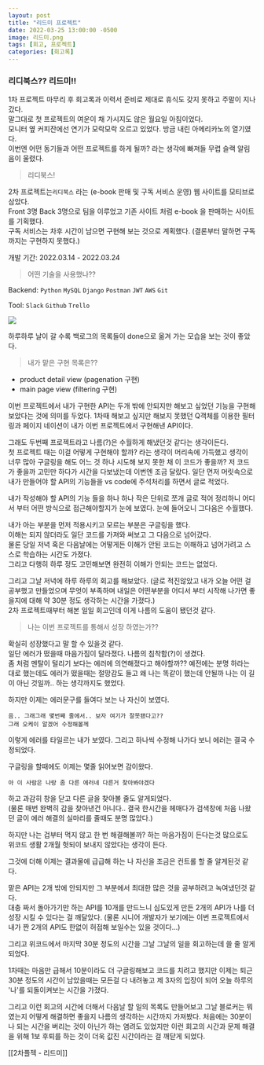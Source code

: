 ```yaml
---
layout: post
title: "리드미 프로젝트"
date: 2022-03-25 13:00:00 -0500
image: 리드미.png
tags: [회고, 프로젝트]
categories: [회고록]
---
```


### 리디북스?? 리드미!!

1차 프로젝트 마무리 후 회고록과 이력서 준비로 제대로 휴식도 갖지 못하고 주말이 지나갔다.  
말그대로 첫 프로젝트의 여운이 채 가시지도 않은 월요일 아침이었다.  
모니터 옆 커피잔에선 연기가 모락모락 오르고 있었다. 방금 내린 아메리카노의 열기였다.  
이번엔 어떤 동기들과 어떤 프로젝트를 하게 될까? 라는 생각에 빠져들 무렵 슬랙 알림음이 울렸다.

> 리디북스!

2차 프로젝트는`리디북스` 라는 (e-book 판매 및 구독 서비스 운영) 웹 사이트를 모티브로 삼았다.  
Front 3명 Back 3명으로 팀을 이루었고 기존 사이트 처럼 e-book 을 판매하는 사이트를 기획했다.  
구독 서비스는 차후 시간이 남으면 구현해 보는 것으로 계획했다. (결론부터 말하면 구독까지는 구현하지 못했다.)

개발 기간: 2022.03.14 - 2022.03.24

> 어떤 기술을 사용했나??

Backend: `Python` `MySQL` `Django` `Postman` `JWT` `AWS` `Git`

Tool: `Slack` `Github` `Trello`

![](https://media.vlpt.us/images/lkdfj6/post/cbc573c9-ae5c-4721-95ad-2e4b87b9f04f/%E1%84%90%E1%85%B3%E1%84%85%E1%85%A6%E1%86%AF%E1%84%85%E1%85%A9.png)

하루하루 날이 갈 수록 백로그의 목록들이 done으로 옮겨 가는 모습을 보는 것이 좋았다.

> 내가 맡은 구현 목록은??

-   product detail view (pagenation 구현)
-   main page view (filtering 구현)

이번 프로젝트에서 내가 구현한 API는 두개 밖에 안되지만 해보고 싶었던 기능을 구현해보았다는 것에 의미를 두었다. 1차때 해보고 싶지만 해보지 못했던 Q객체를 이용한 필터링과 페이지 네이션이 내가 이번 프로젝트에서 구현해낸 API이다.

그래도 두번째 프로젝트라고 나름(?)은 수월하게 해냈던것 같다는 생각이든다.  
첫 프로젝트 때는 이걸 어떻게 구현해야 할까? 라는 생각이 머리속에 가득했고 생각이 너무 많아 구글링을 해도 어느 것 하나 시도해 보지 못한 채 이 코드가 좋을까? 저 코드가 좋을까 고민만 하다가 시간을 다보냈는데 이번엔 조금 달랐다. 일단 먼저 머릿속으로 내가 만들어야 할 API의 기능들을 vs code에 주석처리를 하면서 글로 적었다.

내가 작성해야 할 API의 기능 들을 하나 하나 작은 단위로 쪼개 글로 적어 정리하니 어디서 부터 어떤 방식으로 접근해야할지가 눈에 보였다. 눈에 들어오니 그다음은 수월했다.

내가 아는 부분을 먼저 적용시키고 모르는 부분은 구글링을 했다.  
이해는 되지 않더라도 일단 코드를 가져와 써보고 그 다음으로 넘어갔다.  
물론 당일 저녁 혹은 다음날에는 어떻게든 이해가 안된 코드는 이해하고 넘어가려고 스스로 학습하는 시간도 가졌다.  
그리고 다행히 하루 정도 고민해보면 완전히 이해가 안되는 코드는 없었다.

그리고 그날 저녁에 하루 하루의 회고를 해보았다. (글로 적진않았고 내가 오늘 어떤 걸 공부했고 만들었으며 무엇이 부족하며 내일은 어떤부분을 어디서 부터 시작해 나가면 좋을지에 대해 약 30분 정도 생각하는 시간을 가졌다.)  
2차 프로젝트때부터 해본 일일 회고인데 이게 나름의 도움이 됐던것 같다.

> 나는 이번 프로젝트를 통해서 성장 하였는가??

확실히 성장했다고 말 할 수 있을것 같다.  
일단 에러가 떴을때 마음가짐이 달라졌다. 나름의 침착함(?)이 생겼다.  
좀 처럼 멘탈이 털리기 보다는 에러에 의연해졌다고 해야할까?? 예전에는 분명 하라는 대로 했는데도 에러가 떴을때는 절망감도 들고 왜 나는 똑같이 했는데 안될까 나는 이 길이 아닌 것일까.. 하는 생각까지도 했었다.

하지만 이제는 에러문구를 들여다 보는 나 자신이 보였다.

`음.. 그래그래 몇번째 줄에서.. 보자 여기가 잘못됐다고??`  
`그래 오케이 알겠어 수정해볼께`

이렇게 에러를 타일르는 내가 보였다. 그리고 하나씩 수정해 나가다 보니 에러는 결국 수정되었다.

구글링을 할때에도 이제는 몇줄 읽어보면 감이왔다.

`아 이 사람은 나랑 좀 다른 에러네 다른거 찾아봐야겠다`

하고 과감히 창을 닫고 다른 글을 찾아볼 줄도 알게되었다.  
(물론 매번 완벽히 감을 찾아낸건 아니다.. 결국 한시간을 헤매다가 검색창에 처음 나왔던 글이 에러 해결의 실마리를 줄때도 분명 많았다.)

하지만 나는 겁부터 먹지 않고 한 번 해결해볼까? 하는 마음가짐이 든다는것 많으로도 위코드 생활 2개월 헛되이 보내지 않았다는 생각이 든다.

그것에 더해 이제는 결과물에 급급해 하는 나 자신을 조금은 컨트롤 할 줄 알게된것 같다.

맡은 API는 2개 밖에 안되지만 그 부분에서 최대한 많은 것을 공부하려고 녹여냈던것 같다.  
대충 짜서 돌아가기만 하는 API를 10개를 만드느니 심도있게 만든 2개의 API가 나를 더 성장 시킬 수 있다는 걸 깨달았다. (물론 시니어 개발자가 보기에는 이번 프로젝트에서 내가 짠 2개의 API도 한없이 허접해 보일수는 있을 것이다...)

그리고 위코드에서 마지막 30분 정도의 시간을 그날 그날의 일을 회고하는데 쓸 줄 알게되었다.

1차때는 마음만 급해서 10분이라도 더 구글링해보고 코드를 치려고 했지만 이제는 퇴근 30분 정도의 시간이 남았을때는 모든걸 다 내려놓고 제 3자의 입장이 되어 오늘 하루의 '나'를 되돌이켜보는 시간을 가졌다.

그리고 이런 회고의 시간에 더해서 다음날 할 일의 목록도 만들어보고 그날 블로커는 뭐였는지 어떻게 해결하면 좋을지 나름의 생각하는 시간까지 가져봤다. 처음에는 30분이나 되는 시간을 버리는 것이 아닌가 하는 염려도 있었지만 이런 회고의 시간과 문제 해결을 위해 1보 후퇴를 하는 것이 더욱 값진 시간이라는 걸 깨닫게 되었다.

[[2차플젝 - 리드미]]

